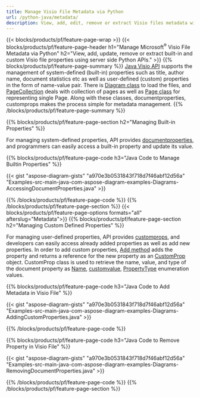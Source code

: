 ```yaml
---
title: Manage Visio File Metadata via Python
url: /python-java/metadata/
description: View, add, edit, remove or extract Visio files metadata with just few lines of Java code
---
```


{{< blocks/products/pf/feature-page-wrap >}}
{{< blocks/products/pf/feature-page-header h1="Manage Microsoft<sup>&reg;</sup> Visio File Metadata via Python" h2="View, add, update, remove or extract built-in and custom Visio file properties using server side Python APIs." >}}
{{% blocks/products/pf/feature-page-summary %}}
[Java Visio API](/diagram/java/) supports the management of system-defined (built-in) properties such as title, author name, document statistics etc as well as user-defined (custom) properties in the form of name-value pair. There is [Diagram class](https://apireference.aspose.com/diagram/java/com.aspose.diagram/diagram) to load the files, and [PageCollection](https://apireference.aspose.com/diagram/java/com.aspose.diagram/pagecollection) deals with collection of pages as well as [Page class](https://apireference.aspose.com/diagram/java/com.aspose.diagram/page) for representing single Page. Along with these classes, documentproperties, customprops makes the process simple for metadata management. 
{{% /blocks/products/pf/feature-page-summary  %}}

{{% blocks/products/pf/feature-page-section  h2="Managing Built-in Properties" %}}

For managing system-defined properties, API provides [documentproperties](https://apireference.aspose.com/diagram/java/com.aspose.diagram/documentproperties), and programmers can easily access a built-in property and update its value. 

{{% blocks/products/pf/feature-page-code h3="Java Code to Manage Builtin Properties" %}}

{{< gist "aspose-diagram-gists" "a970e3b0531843f718d7f46abf12d56a" "Examples-src-main-java-com-aspose-diagram-examples-Diagrams-AccessingDocumentProperties.java" >}}

{{% /blocks/products/pf/feature-page-code  %}}
{{% /blocks/products/pf/feature-page-section %}}
{{< blocks/products/pf/feature-page-options formats="all" afterslug="Metadata">}}
{{% blocks/products/pf/feature-page-section  h2="Managing Custom Defined Properties" %}}

For managing user-defined properties, API provides [customprops](https://apireference.aspose.com/diagram/java/com.aspose.diagram/documentproperties#CustomProps), and developers can easily access already added properties as well as add new properties. In order to add custom properties, [Add method](https://apireference.aspose.com/diagram/java/com.aspose.diagram/custompropcollection#add(com.aspose.diagram.CustomProp))  adds the property and returns a reference for the new property as an [CustomProp](https://apireference.aspose.com/diagram/java/com.aspose.diagram/customprop) object. CustomProp class is used to retrieve the name, value, and type of the document property as [Name](https://apireference.aspose.com/diagram/java/com.aspose.diagram/customprop#Name), [customvalue](https://apireference.aspose.com/diagram/java/com.aspose.diagram/customprop#CustomValue), [PropertyType](https://apireference.aspose.com/diagram/java/com.aspose.diagram/customprop#PropType) enumeration values. 
 
{{% blocks/products/pf/feature-page-code h3="Java Code to Add Metadata in Visio File" %}}

{{< gist "aspose-diagram-gists" "a970e3b0531843f718d7f46abf12d56a" "Examples-src-main-java-com-aspose-diagram-examples-Diagrams-AddingCustomProperties.java" >}}

{{% /blocks/products/pf/feature-page-code  %}}


{{% blocks/products/pf/feature-page-code h3="Java Code to Remove Property in Visio File" %}}

{{< gist "aspose-diagram-gists" "a970e3b0531843f718d7f46abf12d56a" "Examples-src-main-java-com-aspose-diagram-examples-Diagrams-RemovingDocumentProperties.java" >}}

{{% /blocks/products/pf/feature-page-code  %}}
{{% /blocks/products/pf/feature-page-section %}}
